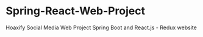 # Spring-React-Web-Project
Hoaxify Social Media Web Project
Spring Boot and React.js - Redux website
